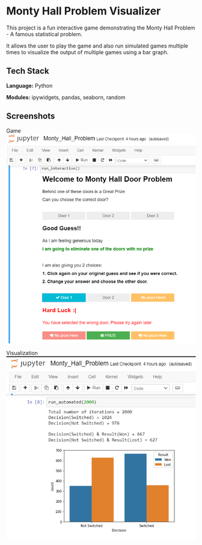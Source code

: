 
# Monty Hall Problem Visualizer

This project is a fun interactive game demonstrating the Monty Hall Problem - A famous statistical problem.

It allows the user to play the game and also run simulated games multiple times to visualize the output of multiple games using a bar graph.
## Tech Stack

**Language:** Python

**Modules:** ipywidgets, pandas, seaborn, random 


## Screenshots


Game
![Game](https://github.com/Nikhil-void/Monty_Hall_Problem_Visualized/blob/main/game.png)

Visualization
![Graphs](https://github.com/Nikhil-void/Monty_Hall_Problem_Visualized/blob/main/Bar_Graph.png)


